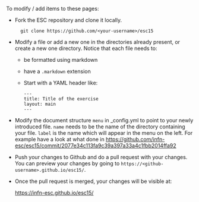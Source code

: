 To modify / add items to these pages:

- Fork the ESC repository and clone it locally.

        git clone https://github.com/<your-username>/esc15

- Modify a file or add a new one in the directories already present, or create
  a new one directory. Notice that each file needs to:
  - be formatted using markdown
  - have a `.markdown` extension
  - Start with a YAML header like:

        ---
        title: Title of the exercise
        layout: main
        ---

- Modify the document structure `menu` in _config.yml to point
  to your newly introduced file. `name` needs to be the name of
  the directory containing your file. `label` is the name which will
  appear in the menu on the left. For example have a look at what done in
  <https://github.com/infn-esc/esc15/commit/2077e34c113fa9c39a397a33a4c1fbb2014ffa92>

- Push  your changes to Github and do a pull request with your changes.
  You can preview your changes by going to
  `https://<github-username>.github.io/esc15/`.

- Once the pull request is merged, your changes will be visible at:

  <https://infn-esc.github.io/esc15/>

